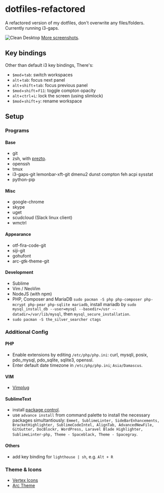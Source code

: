 # dotfiles-refactored

A refactored version of my dotfiles, don't overwrite any files/folders. Currently running i3-gaps.

![Clean Desktop](https://i.imgur.com/IN9AcJ5.png)
[More screenshots](https://imgur.com/gallery/eqG9N/).

## Key bindings

Other than default i3 key bindings, There's:

- `$mod`+`tab`: switch workspaces
- `alt`+`tab`: focus next panel
- `alt`+`shift`+`tab`: focus previous panel
- `$mod`+`shift`+`F11`: toggle compton opacity
- `alt`+`ctrl`+`L`: lock the screen (using slimlock)
- `$mod`+`shift`+`y`: rename workspace

## Setup

### Programs

#### Base

- git
- zsh, with [prezto](https://github.com/sorin-ionescu/prezto).
- openssh
- tmux
- i3-gaps-git lemonbar-xft-git dmenu2 dunst compton feh acpi sysstat
- python-pip

#### Misc
- google-chrome
- skype
- uget
- scudcloud (Slack linux client)
- wmctrl

#### Appearance
- otf-fira-code-git
- siji-git
- gohufont
- arc-gtk-theme-git

#### Development

- Sublime
- Vim / NeoVim
- NodeJS (with npm)
- PHP, Composer and MariaDB `sudo pacman -S php php-composer php-mcrypt php-pear php-sqlite mariadb`, install mariadb by `sudo mysql_install_db --user=mysql --basedir=/usr --datadir=/var/lib/mysql`, then `mysql_secure_installation`.
- `sudo pacman -S the_silver_searcher ctags`

### Additional Config

#### PHP

- Enable extensions by editing `/etc/php/php.ini`: curl, mysqli, posix, pdo_mysql, pdo_sqlite, sqlite3, openssl.
- Enter default date timezone in `/etc/php/php.ini`; `Asia/Damascus`.

#### VIM
- [Vimplug](https://github.com/junegunn/vim-plug#usage)

#### SublimeText
- install [package control](https://packagecontrol.io/installation).
- use `advance install` from command palette to install the necessary packages simultantiously: `Emmet, SublimeLinter, SideBarEnhancements, BracketHighlighter, SublimeCodeIntel, AlignTab, AdvancedNewFile, GitGutter, DocBlockr, WordPress, Laravel Blade Highlighter, SublimeLinter-php, Theme - Spaceblack, Theme - Spacegray`.

#### Others
- add key binding for `lighthouse | sh`, e.g. `Alt + R`

### Theme & Icons
- [Vertex Icons](https://github.com/horst3180/Vertex-Icons)
- [Arc Theme](https://github.com/horst3180/Arc-theme)


